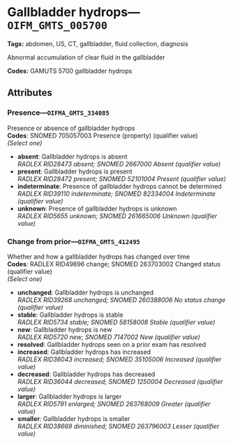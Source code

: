 # Gallbladder hydrops—`OIFM_GMTS_005700`

**Tags:** abdomen, US, CT, gallbladder, fluid collection, diagnosis

Abnormal accumulation of clear fluid in the gallbladder

**Codes:** GAMUTS 5700 gallbladder hydrops

## Attributes

### Presence—`OIFMA_GMTS_334085`

Presence or absence of gallbladder hydrops  
**Codes**: SNOMED 705057003 Presence (property) (qualifier value)  
*(Select one)*

- **absent**: Gallbladder hydrops is absent  
_RADLEX RID28473 absent; SNOMED 2667000 Absent (qualifier value)_
- **present**: Gallbladder hydrops is present  
_RADLEX RID28472 present; SNOMED 52101004 Present (qualifier value)_
- **indeterminate**: Presence of gallbladder hydrops cannot be determined  
_RADLEX RID39110 indeterminate; SNOMED 82334004 Indeterminate (qualifier value)_
- **unknown**: Presence of gallbladder hydrops is unknown  
_RADLEX RID5655 unknown; SNOMED 261665006 Unknown (qualifier value)_

### Change from prior—`OIFMA_GMTS_412495`

Whether and how a gallbladder hydrops has changed over time  
**Codes**: RADLEX RID49896 change; SNOMED 263703002 Changed status (qualifier value)  
*(Select one)*

- **unchanged**: Gallbladder hydrops is unchanged  
_RADLEX RID39268 unchanged; SNOMED 260388006 No status change (qualifier value)_
- **stable**: Gallbladder hydrops is stable  
_RADLEX RID5734 stable; SNOMED 58158008 Stable (qualifier value)_
- **new**: Gallbladder hydrops is new  
_RADLEX RID5720 new; SNOMED 7147002 New (qualifier value)_
- **resolved**: Gallbladder hydrops seen on a prior exam has resolved  
- **increased**: Gallbladder hydrops has increased  
_RADLEX RID36043 increased; SNOMED 35105006 Increased (qualifier value)_
- **decreased**: Gallbladder hydrops has decreased  
_RADLEX RID36044 decreased; SNOMED 1250004 Decreased (qualifier value)_
- **larger**: Gallbladder hydrops is larger  
_RADLEX RID5791 enlarged; SNOMED 263768009 Greater (qualifier value)_
- **smaller**: Gallbladder hydrops is smaller  
_RADLEX RID38669 diminished; SNOMED 263796003 Lesser (qualifier value)_